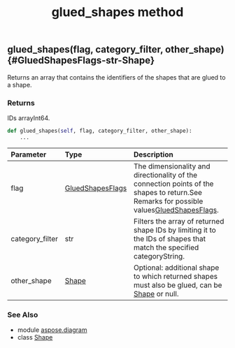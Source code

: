 ﻿---
title: glued_shapes method
second_title: Aspose.Diagram for Python via .NET API References
description: 
type: docs
weight: 120
url: /python-net/aspose.diagram/shape/glued_shapes/
is_root: false
---

## glued_shapes(flag, category_filter, other_shape) {#GluedShapesFlags-str-Shape}

Returns an array that contains the identifiers of the shapes that are glued to a shape.

### Returns 


IDs arrayInt64.


```python
def glued_shapes(self, flag, category_filter, other_shape):
    ...
```


| Parameter | Type | Description |
| :- | :- | :- |
| flag | [GluedShapesFlags](/diagram/python-net/aspose.diagram/gluedshapesflags) | The dimensionality and directionality of the connection points of the shapes to return.See Remarks for possible values[GluedShapesFlags](/diagram/python-net/aspose.diagram/gluedshapesflags). |
| category_filter | str | Filters the array of returned shape IDs by limiting it to the IDs of shapes that match the specified categoryString. |
| other_shape | [Shape](/diagram/python-net/aspose.diagram/shape) | Optional: additional shape to which returned shapes must also be glued, can be [Shape](/diagram/python-net/aspose.diagram/shape) or null. |



### See Also
* module [aspose.diagram](../../)
* class [Shape](/diagram/python-net/aspose.diagram/shape)
